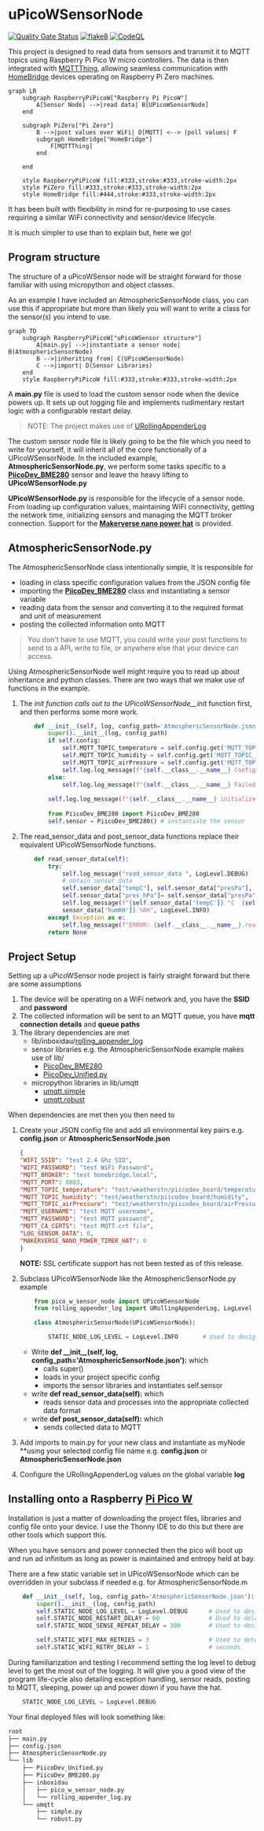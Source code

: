 # uPicoWSensorNode

[![Quality Gate Status](https://sonarcloud.io/api/project_badges/measure?project=inboxidau_uPicoWSensorNode&metric=alert_status)](https://sonarcloud.io/summary/new_code?id=inboxidau_uPicoWSensorNode)
[![flake8](https://github.com/inboxidau/uPicoWSensorNode/actions/workflows/Update%20python-app.yml/badge.svg)](https://github.com/inboxidau/uPicoWSensorNode/actions/workflows/Update%20python-app.yml)
[![CodeQL](https://github.com/inboxidau/uPicoWSensorNode/actions/workflows/github-code-scanning/codeql/badge.svg)](https://github.com/inboxidau/uPicoWSensorNode/actions/workflows/github-code-scanning/codeql)

This project is designed to read data from sensors and transmit it to MQTT topics using Raspberry Pi Pico W micro controllers. The data is then integrated with [MQTTThing](https://github.com/arachnetech/homebridge-mqttthing), allowing seamless communication with [HomeBridge](https://github.com/homebridge/homebridge) devices operating on Raspberry Pi Zero machines.

```mermaid
graph LR
    subgraph RaspberryPiPicoW["Raspberry Pi PicoW"]
        A[Sensor Node] -->|read data| B[UPicoWSensorNode]
    end

    subgraph PiZero["Pi Zero"]
        B -->|post values over WiFi| D[MQTT] <--> |poll values| F
        subgraph HomeBridge["HomeBridge"]
            F[MQTTThing]
        end
        
    end

    style RaspberryPiPicoW fill:#333,stroke:#333,stroke-width:2px
    style PiZero fill:#333,stroke:#333,stroke-width:2px
    style HomeBridge fill:#444,stroke:#333,stroke-width:2px
```

 It has been built with flexibility in mind for re-purposing to use cases requiring a similar WiFi connectivity and sensor/device lifecycle.

It is much simpler to use than to explain but, here we go!

## Program structure

The structure of a uPicoWSensor node will be straight forward for those familiar with using micropython and object classes.

As an example I have included an AtmosphericSensorNode class, you can use this if appropriate but more than likely you will want to write a class for the sensor(s) you intend to use.

```mermaid
graph TD
    subgraph RaspberryPiPicoW["uPicoWSensor structure"]
        A[main.py] -->|instantiate a sensor node| B(AtmosphericSensorNode)
        B -->|inheriting from| C(UPicoWSensorNode)
        C -->|import| D(Sensor Libraries)
    end
    style RaspberryPiPicoW fill:#333,stroke:#333,stroke-width:2px

```

A **main.py** file is used to load the custom sensor node when the device powers up. It sets up out logging file and implements rudimentary restart logic with a configurable restart delay.
> NOTE: The project makes use of  [URollingAppenderLog](https://github.com/inboxidau/uRollingAppenderLog)

The custom sensor node file is likely going to be the file which you need to write for yourself, it will inherit all of the core functionally of a UPicoWSensorNode. In the included example, **AtmosphericSensorNode.py**, we perform some tasks specific to a [**PiicoDev_BME280**](https://core-electronics.com.au/guides/piicodev-atmospheric-sensor-bme280-raspberry-pi-guide/) sensor and leave the heavy lifting to **UPicoWSensorNode.py**

**UPicoWSensorNode.py** is responsible for the lifecycle of a sensor node. From loading up configuration values, maintaining WiFi connectivity, getting the network time, initializing sensors and managing the MQTT broker connection. Support for the [**Makerverse nano power hat**](https://core-electronics.com.au/makerverse-nano-power-timer-hat-for-raspberry-pi-pico.html) is provided.

## AtmosphericSensorNode.py

The AtmosphericSensorNode class intentionally simple, It is responsible for

- loading in class specific configuration values from the JSON config file
- importing the [**PiicoDev_BME280**](https://core-electronics.com.au/guides/piicodev-atmospheric-sensor-bme280-raspberry-pi-guide/) class and instantiating a sensor variable
- reading data from the sensor and converting it to the required format and unit of measurement
- posting the collected information onto MQTT

> You don't have to use MQTT, you could write your post functions to send to a API, write to file, or anywhere else that your device can access.

Using AtmosphericSensorNode well might require you to read up about inheritance and python classes. There are two ways that we make use of functions in the example.

1. The __init_ function calls out to the UPicoWSensorNode__init_ function first, and then performs some more work.

    ```python
        def __init__(self, log, config_path='AtmosphericSensorNode.json'):
            super().__init__(log, config_path)
            if self.config:
                self.MQTT_TOPIC_temperature = self.config.get('MQTT_TOPIC_temperature', '')
                self.MQTT_TOPIC_humidity = self.config.get('MQTT_TOPIC_humidity', '')
                self.MQTT_TOPIC_airPressure = self.config.get('MQTT_TOPIC_airPressure', '')
                self.log.log_message(f"{self.__class__.__name__} Config values applied", LogLevel.INFO)
            else:
                self.log.log_message(f"{self.__class__.__name__} Failed to load config file.", LogLevel.ERROR)
                
            self.log.log_message(f"{self.__class__.__name__} initialized.", LogLevel.DEBUG)
            
            from PiicoDev_BME280 import PiicoDev_BME280
            self.sensor = PiicoDev_BME280() # instantiate the sensor
    ```

2. The read_sensor_data and post_sensor_data functions replace their equivalent UPicoWSensorNode functions.

    ```python
        def read_sensor_data(self):
            try:
                self.log_message("read_sensor_data ", LogLevel.DEBUG)
                # obtain sensor data
                self.sensor_data["tempC"], self.sensor_data["presPa"], self.sensor_data["humRH"] = self.sensor.values() # read all data from the sensor
                self.sensor_data["pres_hPa"]= self.sensor_data["presPa"] / 100 # convert air pressure Pascals -> hPa (or mbar, if you prefer)
                self.log_message(f"{self.sensor_data['tempC']} °C  {self.sensor_data['pres_hPa']} hPa {self.
                sensor_data['humRH']} %RH", LogLevel.INFO)
            except Exception as e:
                self.log_message(f"ERROR: {self.__class__.__name__}.read_sensor_data() {str(e)}", LogLevel.ERROR)
            return None
    ```

## Project Setup

Setting up a uPicoWSensor node project is fairly straight forward but there are some assumptions

1. The device will be operating on a WiFi network and, you have the **SSID** and **password**
2. The collected information will be sent to an MQTT queue, you have **mqtt connection details** and **queue paths**
3. The library dependencies are met
    - lib/inboxidau/[rolling_appender_log](https://github.com/inboxidau/uRollingAppenderLog)
    - sensor libraries e.g. the AtmosphericSensorNode example makes use of  lib/
        - [PiicoDev_BME280](https://github.com/CoreElectronics/CE-PiicoDev-BME280-MicroPython-Module)
        - [PiicoDev_Unified.py](https://github.com/CoreElectronics/CE-PiicoDev-Unified)
    - micropython libraries in lib/umqtt
        - [umqtt.simple](https://github.com/micropython/micropython-lib/tree/master/micropython/umqtt.simple)
        - [umqtt.robust](https://github.com/micropython/micropython-lib/tree/master/micropython/umqtt.robust)

When dependencies are met then you then need to

1. Create your JSON config file and add all environmental key pairs e.g. **config.json** or **AtmosphericSensorNode.json**

    ```json
    {
    "WIFI_SSID": "test 2.4 Ghz SID",
    "WIFI_PASSWORD": "test WiFi Password",
    "MQTT_BROKER": "test homebridge.local",
    "MQTT_PORT": 8883,
    "MQTT_TOPIC_temperature": "test/weatherstn/piicodev_board/temperature",
    "MQTT_TOPIC_humidity": "test/weatherstn/piicodev_board/humidity",
    "MQTT_TOPIC_airPressure": "test/weatherstn/piicodev_board/airPressure",
    "MQTT_USERNAME": "test MQTT username",
    "MQTT_PASSWORD": "test MQTT password",
    "MQTT_CA_CERTS": "test MQTT.crt file",
    "LOG_SENSOR_DATA": 0,
    "MAKERVERSE_NANO_POWER_TIMER_HAT": 0
    }
    ```

    **NOTE:** SSL certificate support has not been tested as of this release.

2. Subclass UPicoWSensorNode like the AtmosphericSensorNode.py example

    ```python
        from pico_w_sensor_node import UPicoWSensorNode
        from rolling_appender_log import URollingAppenderLog, LogLevel

        class AtmosphericSensorNode(UPicoWSensorNode):

            STATIC_NODE_LOG_LEVEL = LogLevel.INFO       # Used to designate the log level required, normally LogLevel.INFO will suffice for a completed device

    ```

    - Write **def \_\_init\_\_(self, log, config_path='AtmosphericSensorNode.json'):** which
        - calls super()
        - loads in your project specific config
        - imports the sensor libraries and instantiates self.sensor
    - write **def read_sensor_data(self):** which
        - reads sensor data and processes into the appropriate collected data format
    - write **def post_sensor_data(self):** which
        - sends collected data to MQTT
3. Add imports to main.py for your new class and instantiate as myNode **using your selected config file name e.g. **config.json** or **AtmosphericSensorNode.json**
4. Configure the URollingAppenderLog values on the global variable **log**

## Installing onto a Raspberry [**Pi Pico W**](https://core-electronics.com.au/raspberry-pi/pico.html)

Installation is just a matter of downloading the project files, libraries and config file onto your device. I use the Thonny IDE to do this but there are other tools which support this.

When you have sensors and power connected then the pico will boot up and run ad infinitum as long as power is maintained and entropy held at bay.

There are a few static variable set in UPicoWSensorNode which can be overridden in your subclass if needed e.g. for AtmosphericSensorNode.m

```python
    def __init__(self, log, config_path='AtmosphericSensorNode.json'):
        super().__init__(log, config_path)
        self.STATIC_NODE_LOG_LEVEL = LogLevel.DEBUG      # Used to designate the log level required, normally LogLevel.INFO will suffice for a completed device
        self.STATIC_NODE_RESTART_DELAY = 60              # Used to delay restarting main() on an unhandled exception
        self.STATIC_NODE_SENSE_REPEAT_DELAY = 300        # Used to designate the delay in seconds between sensor reading

        self.STATIC_WIFI_MAX_RETRIES = 3                 # Used to determine how many time we retry to establish wi-fi connections
        self.STATIC_WIFI_RETRY_DELAY = 1                 # seconds
```

During familiarization and testing I recommend setting the log level to debug level to get the most out of the logging. It will give you a good view of the program life-cycle also detailing exception handling, sensor reads, posting to MQTT, sleeping, power up and power down if you have the hat.

```python
    STATIC_NODE_LOG_LEVEL = LogLevel.DEBUG
```

Your final deployed files will look something like:

```python
root
├── main.py
├── config.json
├── AtmosphericSensorNode.py
└── lib
    ├── PiicoDev_Unified.py
    ├── PiicoDev_BME280.py
    ├── inboxidau
    │   ├── pico_w_sensor_node.py
    │   └── rolling_appender_log.py
    └── umqtt
        ├── simple.py
        └── robust.py
```
